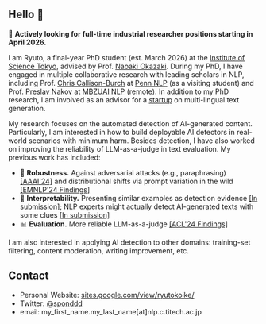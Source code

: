 ## Hello 👋
📢 **Actively looking for full-time industrial researcher positions starting in April 2026.**

I am Ryuto, a final-year PhD student (est. March 2026) at the [Institute of Science Tokyo](https://www.isct.ac.jp/en), advised by Prof. [Naoaki Okazaki](https://www.chokkan.org/index.en.html).
During my PhD, I have engaged in multiple collaborative research with leading scholars in NLP, including Prof. [Chris Callison-Burch](https://www.cis.upenn.edu/~ccb/) at [Penn NLP](https://nlp.cis.upenn.edu/) (as a visiting student) and Prof. [Preslav Nakov](https://mbzuai.ac.ae/study/faculty/preslav-nakov/) at [MBZUAI NLP](https://mbzuai.ac.ae/research-department/natural-language-processing-department/) (remote). In addition to my PhD research, I am involved as an advisor for a [startup](https://3keigo.com/) on multi-lingual text generation.

My research focuses on the automated detection of AI-generated content. Particularly, I am interested in how to build deployable AI detectors in real-world scenarios with minimum harm. Besides detection, I have also worked on improving the reliability of LLM-as-a-judge in text evaluation. My previous work has included:

- 💪 **Robustness.** Against adversarial attacks (e.g., paraphrasing) [[AAAI'24]](https://arxiv.org/pdf/2307.11729) and distributional shifts via prompt variation in the wild [[EMNLP'24 Findings]](https://arxiv.org/pdf/2311.08369)
- 👀 **Interpretability.** Presenting similar examples as detection evidence [[In submission]](https://www.arxiv.org/pdf/2502.11336); NLP experts might actually detect AI-generated texts with some clues [[In submission]](https://arxiv.org/pdf/2502.11614)
- 📊 **Evaluation.** More reliable LLM-as-a-judge [[ACL'24 Findings]](https://arxiv.org/pdf/2402.15987)

I am also interested in applying AI detection to other domains: training-set filtering, content moderation, writing improvement, etc.

## Contact
- Personal Website: [sites.google.com/view/ryutokoike/](https://sites.google.com/view/ryutokoike/)
- Twitter: [@sponddd](https://x.com/sponddd)
- email: my_first_name.my_last_name[at]nlp.c.titech.ac.jp

